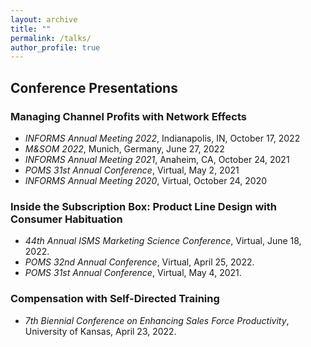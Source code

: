 ```yaml
---
layout: archive
title: ""
permalink: /talks/
author_profile: true
---
```


## Conference Presentations
### Managing Channel Profits with Network Effects
* *INFORMS Annual Meeting 2022*, Indianapolis, IN, October 17, 2022
* *M&SOM 2022*, Munich, Germany, June 27, 2022
* *INFORMS Annual Meeting 2021*, Anaheim, CA, October 24, 2021
* *POMS 31st Annual Conference*, Virtual, May 2, 2021
* *INFORMS Annual Meeting 2020*, Virtual, October 24, 2020

### Inside the Subscription Box: Product Line Design with Consumer Habituation
* *44th Annual ISMS Marketing Science Conference*, Virtual, June 18, 2022.
* *POMS 32nd Annual Conference*, Virtual, April 25, 2022.
* *POMS 31st Annual Conference*, Virtual, May 4, 2021.

### Compensation with Self-Directed Training
* *7th Biennial Conference on Enhancing Sales Force Productivity*, University of Kansas, April 23, 2022.
